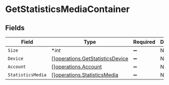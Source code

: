 # GetStatisticsMediaContainer


## Fields

| Field                                                                              | Type                                                                               | Required                                                                           | Description                                                                        | Example                                                                            |
| ---------------------------------------------------------------------------------- | ---------------------------------------------------------------------------------- | ---------------------------------------------------------------------------------- | ---------------------------------------------------------------------------------- | ---------------------------------------------------------------------------------- |
| `Size`                                                                             | **int*                                                                             | :heavy_minus_sign:                                                                 | N/A                                                                                | 5497                                                                               |
| `Device`                                                                           | [][operations.GetStatisticsDevice](../../models/operations/getstatisticsdevice.md) | :heavy_minus_sign:                                                                 | N/A                                                                                |                                                                                    |
| `Account`                                                                          | [][operations.Account](../../models/operations/account.md)                         | :heavy_minus_sign:                                                                 | N/A                                                                                |                                                                                    |
| `StatisticsMedia`                                                                  | [][operations.StatisticsMedia](../../models/operations/statisticsmedia.md)         | :heavy_minus_sign:                                                                 | N/A                                                                                |                                                                                    |